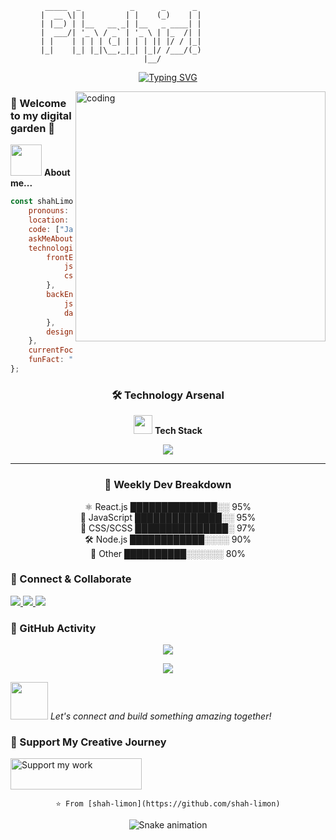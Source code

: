 <div align="center">
  
```ascii
  _____  _           _      _      _                       
 |  __ \| |         | |    (_)    | |                      
 | |__) | |__   __ _| |__   _ ____| |                      
 |  ___/| '_ \ / _` | '_ \ | |_  /| |                      
 | |    | | | | (_| | | | || |/ / |_|                      
 |_|    |_| |_|\__,_|_| |_|/ /___/(_)                      
                         |__/                                
```

[![Typing SVG](https://readme-typing-svg.herokuapp.com?font=Fira+Code&pause=1000&color=F7D768&width=435&lines=Frontend+Developer+from+Bangladesh;Building+awesome+web+experiences;Creating+pixel-perfect+interfaces)](https://git.io/typing-svg)

</div>

<img align="right" alt="coding" width="400" src="https://user-images.githubusercontent.com/55389276/140866485-8fb1c876-9a8f-4d6a-98dc-08c4981eaf70.gif">

### 🌟 Welcome to my digital garden 🌱

<img src="https://media.giphy.com/media/VgCDAzcKvsR6OM0uWg/giphy.gif" width="50"> **About me...**

```javascript
const shahLimon = {
    pronouns: "he" | "him",
    location: "🇧🇩 Bangladesh",
    code: ["JavaScript", "HTML", "CSS", "Python", "PHP"],
    askMeAbout: ["web dev", "tech", "digital art"],
    technologies: {
        frontEnd: {
            js: ["React", "Next.js"],
            css: ["Tailwind", "Bootstrap", "SASS"]
        },
        backEnd: {
            js: ["Node", "Express", "NestJS"],
            databases: ["MongoDB", "MySQL"]
        },
        design: ["Figma", "Illustrator", "Photoshop"]
    },
    currentFocus: "Building awesome web experiences",
    funFact: "I debug with console.log and proud of it! 😅"
};
```

<div align="center">
  
### 🛠️ Technology Arsenal

<img src="https://media.giphy.com/media/iY8CRBdQXODJSCERIr/giphy.gif" width="30"> **Tech Stack**

<p align="center">
  <a href="https://skillicons.dev">
    <img src="https://skillicons.dev/icons?i=js,html,css,react,nextjs,nodejs,express,mongodb,tailwind,bootstrap,sass,firebase,git,figma,ps" />
  </a>
</p>

---

### 🌈 Weekly Dev Breakdown

⚛️ React.js      ██████████████░░   95%  
📜 JavaScript    ██████████████░░   95%  
🎨 CSS/SCSS      ███████████████░   97%  
🛠️ Node.js       ████████████░░░░   90%  
🌟 Other         ██████████░░░░░░   80%  


</div>

### 🤝 Connect & Collaborate

<p align="left">
<a href="https://twitter.com/limonshah1" target="_blank">
  <img src="https://img.shields.io/badge/Twitter-1DA1F2?style=for-the-badge&logo=twitter&logoColor=white" />
</a>
<a href="https://linkedin.com/in/shah-limon-1b81041b6" target="_blank">
  <img src="https://img.shields.io/badge/LinkedIn-0077B5?style=for-the-badge&logo=linkedin&logoColor=white" />
</a>
<a href="https://dev.to/shahlimon" target="_blank">
  <img src="https://img.shields.io/badge/dev.to-0A0A0A?style=for-the-badge&logo=devdot.to&logoColor=white" />
</a>
</p>

### 🎯 GitHub Activity

<p align="center">
  <img src="https://github-readme-streak-stats.herokuapp.com/?user=shah-limon&theme=tokyonight" />
</p>

<p align="center">
  <img src="https://github-profile-trophy.vercel.app/?username=shah-limon&theme=tokyonight&no-frame=true&row=1&&margin-w=30&no-bg=true" />
</p>

<img src="https://media.giphy.com/media/LnQjpWaON8nhr21vNW/giphy.gif" width="60"> <em>Let's connect and build something amazing together!</em>

### 🎨 Support My Creative Journey

<a href="https://www.buymeacoffee.com/template.gallery">
  <img src="https://cdn.buymeacoffee.com/buttons/v2/default-yellow.png" height="50" width="210" alt="Support my work" />
</a>

<div align="center">

```ascii
⭐️ From [shah-limon](https://github.com/shah-limon)
```

![Snake animation](https://github.com/shah-limon/shah-limon/blob/output/github-contribution-grid-snake.svg)

</div>
